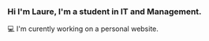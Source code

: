 ### Hi I'm Laure, I'm a student in IT and Management. 

:computer: I'm curently working on a personal website.

<!--

🎯 Passionné par [ton domaine de prédilection : développement web, data science, cybersécurité, etc.]
💡 Toujours en quête d’apprentissage et d’innovation
🌍 J'aime contribuer à des projets open-source et collaborer avec d'autres développeurs
🛠️ Compétences



Frameworks & Outils : [Exemple : React, Node.js, Django, etc.]

Autres : [Git, Docker, Linux, etc.]

📂 Projets

🔹 [Nom du projet] - [Courte description]
Langages : [Exemple : JavaScript, Python, Java, etc.]

🔹 [Nom du projet] - [Courte description]
Langages : [Exemple : JavaScript, Python, Java, etc.]-->


<!--
**laurebouet/laurebouet** is a ✨ _special_ ✨ repository because its `README.md` (this file) appears on your GitHub profile.

Here are some ideas to get you started:

- 🔭 I’m currently working on ...
- 🌱 I’m currently learning ...
- 👯 I’m looking to collaborate on ...
- 🤔 I’m looking for help with ...
- 💬 Ask me about ...
- 📫 How to reach me: ...
- 😄 Pronouns: ...
- ⚡ Fun fact: ...
-->
